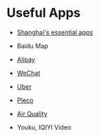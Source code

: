 # Useful Apps



- [Shanghai's essential apps](http://www.timeoutshanghai.com/features/Around_Town-Around_Town/23226/Shanghais-essential-apps.html)


- Baidu Map

- [Alipay](http://shvoice.com/special_feature/38960.html)

- [WeChat](http://shvoice.com/special_feature/26984.html)

- [Uber](https://www.uber.com/cities/shanghai)

- [Pleco](https://www.pleco.com/)

- [Air Quality](http://aqicn.org/city/shanghai/)

- Youku, IQIYI Video



